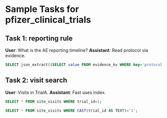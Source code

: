 # Sample Tasks for pfizer_clinical_trials

## Task 1: reporting rule
**User**: What is the AE reporting timeline?
**Assistant**: Read protocol via evidence.
```sql
SELECT json_extract((SELECT value FROM evidence_kv WHERE key='protocol'), '$');
```

## Task 2: visit search
**User**: Visits in TrialA.
**Assistant**: Fast uses index.
```sql fast
SELECT * FROM site_visits WHERE trial_id=1;
```
```sql slow
SELECT * FROM site_visits WHERE CAST(trial_id AS TEXT)='1';
```
